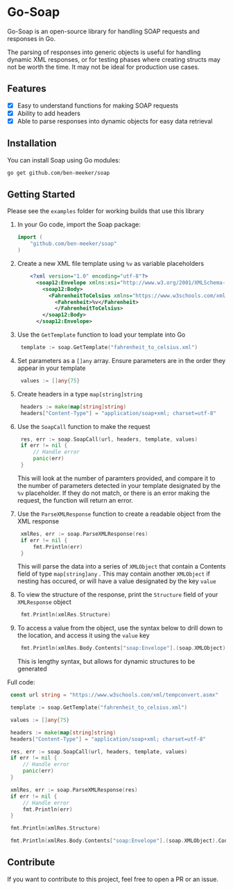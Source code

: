 # Go-Soap

Go-Soap is an open-source library for handling SOAP requests and responses in Go. 

The parsing of responses into generic objects is useful for handling dynamic XML responses, or for testing phases where creating structs may not be worth the time. It may not be ideal for production use cases.

## Features

- [x] Easy to understand functions for making SOAP requests
- [x] Ability to add headers
- [x] Able to parse responses into dynamic objects for easy data retrieval

## Installation

You can install Soap using Go modules:

```bash
go get github.com/ben-meeker/soap
```

## Getting Started

Please see the `examples` folder for working builds that use this library

1. In your Go code, import the Soap package:
    ```go
    import (
        "github.com/ben-meeker/soap"
    )
    ```

2. Create a new XML file template using `%v` as variable placeholders
    ```xml
        <?xml version="1.0" encoding="utf-8"?>
          <soap12:Envelope xmlns:xsi="http://www.w3.org/2001/XMLSchema-instance" xmlns:xsd="http://www.w3.org/2001/XMLSchema" xmlns:soap12="http://www.w3.org/2003/05/soap-envelope">
            <soap12:Body>
              <FahrenheitToCelsius xmlns="https://www.w3schools.com/xml/">
                <Fahrenheit>%v</Fahrenheit>
                </FahrenheitToCelsius>
            </soap12:Body>
          </soap12:Envelope>
    ```

3. Use the `GetTemplate` function to load your template into Go
   ```go
    template := soap.GetTemplate("fahrenheit_to_celsius.xml")
   ```

4. Set parameters as a `[]any` array. Ensure parameters are in the order they appear in your template
   ```go
    values := []any{75}
   ```

5. Create headers in a type `map[string]string` 
   ```go
    headers := make(map[string]string)
	headers["Content-Type"] = "application/soap+xml; charset=utf-8"
   ```

6. Use the `SoapCall` function to make the request
   ```go
   	res, err := soap.SoapCall(url, headers, template, values)
	if err != nil {
		// Handle error
		panic(err)
	}
   ```
   This will look at the number of paramters provided, and compare it to the number of parameters detected in your template designated by the `%v` placeholder. If they do not match, or there is an error making the request, the function will return an error.

7. Use the `ParseXMLResponse` function to create a readable object from the XML response
   ```go
    xmlRes, err := soap.ParseXMLResponse(res)
	if err != nil {
		fmt.Println(err)
	}
   ```
   This will parse the data into a series of `XMLObject` that contain a Contents field of type `map[string]any` . This may contain another `XMLObject` if nesting has occured, or will have a value designated by the key `value`

8. To view the structure of the response, print the `Structure` field of your `XMLResponse` object
   ```go
    fmt.Println(xmlRes.Structure)
   ```

9. To access a value from the object, use the syntax below to drill down to the location, and access it using the `value` key
   ```go
	fmt.Println(xmlRes.Body.Contents["soap:Envelope"].(soap.XMLObject).Contents["soap:Body"].(soap.XMLObject).Contents["FahrenheitToCelsiusResponse"].(soap.XMLObject).Contents["FahrenheitToCelsiusResult"].(soap.XMLObject).Contents["value"])
   ```
   This is lengthy syntax, but allows for dynamic structures to be generated

Full code:
   ```go
	const url string = "https://www.w3schools.com/xml/tempconvert.asmx"

	template := soap.GetTemplate("fahrenheit_to_celsius.xml")

	values := []any{75}

	headers := make(map[string]string)
	headers["Content-Type"] = "application/soap+xml; charset=utf-8"

	res, err := soap.SoapCall(url, headers, template, values)
	if err != nil {
		// Handle error
		panic(err)
	}

	xmlRes, err := soap.ParseXMLResponse(res)
	if err != nil {
        // Handle error
		fmt.Println(err)
	}

	fmt.Println(xmlRes.Structure)

	fmt.Println(xmlRes.Body.Contents["soap:Envelope"].(soap.XMLObject).Contents["soap:Body"].(soap.XMLObject).Contents["FahrenheitToCelsiusResponse"].(soap.XMLObject).Contents["FahrenheitToCelsiusResult"].(soap.XMLObject).Contents["value"])
   ```

## Contribute
If you want to contribute to this project, feel free to open a PR or an issue.
